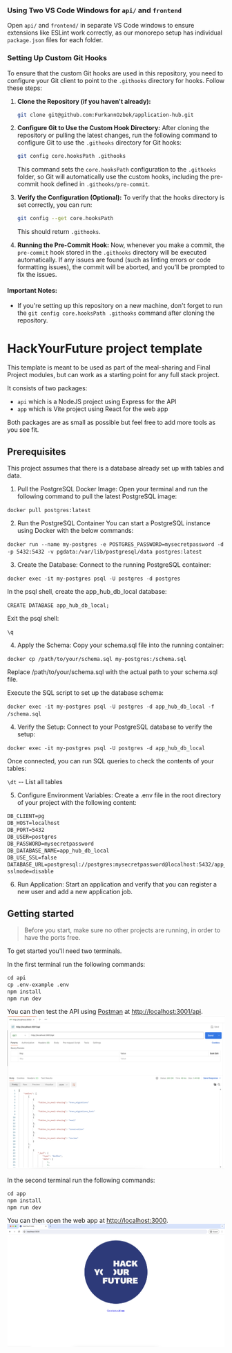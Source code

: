 ### Using Two VS Code Windows for `api/` and `frontend`

Open `api/` and `frontend/` in separate VS Code windows to ensure extensions like ESLint work correctly, as our monorepo setup has individual `package.json` files for each folder.

### Setting Up Custom Git Hooks

To ensure that the custom Git hooks are used in this repository, you need to configure your Git client to point to the `.githooks` directory for hooks. Follow these steps:

1. **Clone the Repository (if you haven't already):**

   ```bash
   git clone git@github.com:FurkannOzbek/application-hub.git
   ```

2. **Configure Git to Use the Custom Hook Directory:**
   After cloning the repository or pulling the latest changes, run the following command to configure Git to use the `.githooks` directory for Git hooks:

   ```bash
   git config core.hooksPath .githooks
   ```

   This command sets the `core.hooksPath` configuration to the `.githooks` folder, so Git will automatically use the custom hooks, including the pre-commit hook defined in `.githooks/pre-commit`.

3. **Verify the Configuration (Optional):**
   To verify that the hooks directory is set correctly, you can run:

   ```bash
   git config --get core.hooksPath
   ```

   This should return `.githooks`.

4. **Running the Pre-Commit Hook:**
   Now, whenever you make a commit, the `pre-commit` hook stored in the `.githooks` directory will be executed automatically. If any issues are found (such as linting errors or code formatting issues), the commit will be aborted, and you’ll be prompted to fix the issues.

#### Important Notes:

- If you're setting up this repository on a new machine, don't forget to run the `git config core.hooksPath .githooks` command after cloning the repository.

# HackYourFuture project template

This template is meant to be used as part of the meal-sharing and Final Project modules,
but can work as a starting point for any full stack project.

It consists of two packages:

- `api` which is a NodeJS project using Express for the API
- `app` which is Vite project using React for the web app

Both packages are as small as possible but feel free to add more tools as you see fit.

## Prerequisites

This project assumes that there is a database already set up with tables and data.

1. Pull the PostgreSQL Docker Image:
   Open your terminal and run the following command to pull the latest PostgreSQL image:

`docker pull postgres:latest`

2. Run the PostgreSQL Container
   You can start a PostgreSQL instance using Docker with the below commands:

`docker run --name my-postgres -e POSTGRES_PASSWORD=mysecretpassword -d -p 5432:5432 -v pgdata:/var/lib/postgresql/data postgres:latest`

3. Create the Database:
   Connect to the running PostgreSQL container:

`docker exec -it my-postgres psql -U postgres -d postgres`

In the psql shell, create the app_hub_db_local database:

`CREATE DATABASE app_hub_db_local;`

Exit the psql shell:

`\q`

4.  Apply the Schema:
    Copy your schema.sql file into the running container:

`docker cp /path/to/your/schema.sql my-postgres:/schema.sql`

Replace /path/to/your/schema.sql with the actual path to your schema.sql file.

Execute the SQL script to set up the database schema:

`docker exec -it my-postgres psql -U postgres -d app_hub_db_local -f /schema.sql`

4. Verify the Setup:
   Connect to your PostgreSQL database to verify the setup:

`docker exec -it my-postgres psql -U postgres -d app_hub_db_local`

Once connected, you can run SQL queries to check the contents of your tables:

`\dt` -- List all tables

5. Configure Environment Variables:
   Create a .env file in the root directory of your project with the following content:

```
DB_CLIENT=pg
DB_HOST=localhost
DB_PORT=5432
DB_USER=postgres
DB_PASSWORD=mysecretpassword
DB_DATABASE_NAME=app_hub_db_local
DB_USE_SSL=false
DATABASE_URL=postgresql://postgres:mysecretpassword@localhost:5432/app_hub_db_local?sslmode=disable
```

6. Run Application:
   Start an application and verify that you can register a new user and add a new application job.

## Getting started

> Before you start, make sure no other projects are running, in order to have the ports free.

To get started you'll need two terminals.

In the first terminal run the following commands:

```
cd api
cp .env-example .env
npm install
npm run dev
```

You can then test the API using [Postman](https://www.postman.com/) at [http://localhost:3001/api](http://localhost:3001/api).
![Testing the API with Postman](./images/api_test.png)

In the second terminal run the following commands:

```
cd app
npm install
npm run dev
```

You can then open the web app at [http://localhost:3000](http://localhost:3000).
![Testing the app with a browser](./images/app_test.png)
